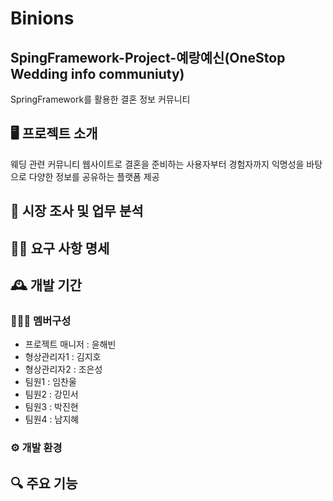 # Binions

## SpingFramework-Project-예랑예신(OneStop Wedding info communiuty)
SpringFramework를 활용한 결혼 정보 커뮤니티

## 🖥️ 프로젝트 소개
웨딩 관련 커뮤니티 웹사이트로
결혼을 준비하는 사용자부터 경험자까지
익명성을 바탕으로 다양한 정보를 공유하는 플랫폼 제공
<br>

## 📝 시장 조사 및 업무 분석

## 🙋‍♂ 요구 사항 명세

## 🕰️ 개발 기간


### 🧑‍🤝‍🧑 멤버구성
- 프로젝트 매니저 : 윤해빈
- 형상관리자1    : 김지호
- 형상관리자2    : 조은성
- 팀원1        : 임찬울
- 팀원2        : 강민서
- 팀원3        : 박진현
- 팀원4        : 남지혜

### ⚙️ 개발 환경


## 🔍 주요 기능


